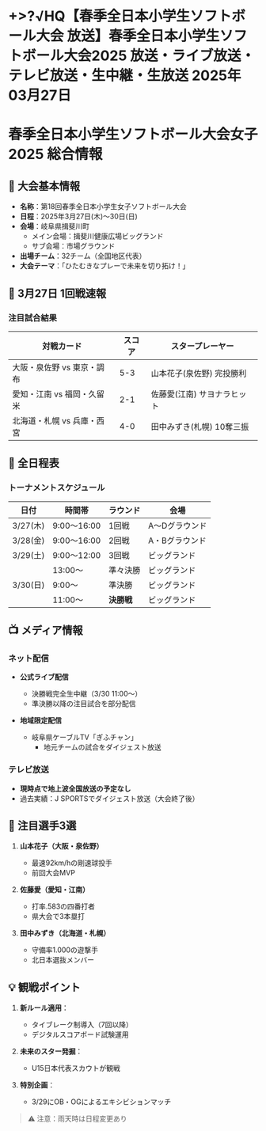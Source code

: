 # +>?√HQ【春季全日本小学生ソフトボール大会 放送】春季全日本小学生ソフトボール大会2025 放送・ライブ放送・テレビ放送・生中継・生放送 2025年03月27日

# 春季全日本小学生ソフトボール大会女子2025 総合情報

## 🌸 大会基本情報
- **名称**：第18回春季全日本小学生女子ソフトボール大会  
- **日程**：2025年3月27日(木)～30日(日)  
- **会場**：岐阜県揖斐川町  
  - メイン会場：揖斐川健康広場ビッグランド  
  - サブ会場：市場グラウンド  
- **出場チーム**：32チーム（全国地区代表）  
- **大会テーマ**：「ひたむきなプレーで未来を切り拓け！」  

## 📢 3月27日 1回戦速報
### 注目試合結果
| 対戦カード | スコア | スタープレーヤー |
|------------|--------|------------------|
| 大阪・泉佐野 vs 東京・調布 | 5-3 | 山本花子(泉佐野) 完投勝利 |
| 愛知・江南 vs 福岡・久留米 | 2-1 | 佐藤愛(江南) サヨナラヒット |
| 北海道・札幌 vs 兵庫・西宮 | 4-0 | 田中みずき(札幌) 10奪三振 |



## 📅 全日程表
### トーナメントスケジュール
| 日付 | 時間帯 | ラウンド | 会場 |
|------|--------|----------|------|
| 3/27(木) | 9:00～16:00 | 1回戦 | A～Dグラウンド |
| 3/28(金) | 9:00～16:00 | 2回戦 | A・Bグラウンド |
| 3/29(土) | 9:00～12:00 | 3回戦 | ビッグランド |
| | 13:00～ | 準々決勝 | ビッグランド |
| 3/30(日) | 9:00～ | 準決勝 | ビッグランド |
| | 11:00～ | **決勝戦** | ビッグランド |

## 📺 メディア情報
### ネット配信
- **公式ライブ配信**  

  - 決勝戦完全生中継（3/30 11:00～）  
  - 準決勝以降の注目試合を部分配信  

- **地域限定配信**  
  - 岐阜県ケーブルTV「ぎふチャン」  
    - 地元チームの試合をダイジェスト放送  

### テレビ放送
- **現時点で地上波全国放送の予定なし**  
- 過去実績：J SPORTSでダイジェスト放送（大会終了後）  

## 🌟 注目選手3選
1. **山本花子（大阪・泉佐野）**  
   - 最速92km/hの剛速球投手  
   - 前回大会MVP  

2. **佐藤愛（愛知・江南）**  
   - 打率.583の四番打者  
   - 県大会で3本塁打  

3. **田中みずき（北海道・札幌）**  
   - 守備率1.000の遊撃手  
   - 北日本選抜メンバー  

## 💡 観戦ポイント
1. **新ルール適用**：  
   - タイブレーク制導入（7回以降）  
   - デジタルスコアボード試験運用  

2. **未来のスター発掘**：  
   - U15日本代表スカウトが観戦  

3. **特別企画**：  
   - 3/29にOB・OGによるエキシビションマッチ  

> ⚠️ 注意：雨天時は日程変更あり  
